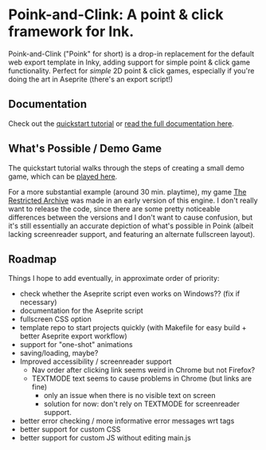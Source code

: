 # Poink-and-Clink: A point & click framework for Ink.

Poink-and-Clink ("Poink" for short) is a drop-in replacement for the default web export template in Inky, adding support for simple point & click game functionality.  Perfect for *simple* 2D point & click games, especially if you're doing the art in Aseprite (there's an export script!) 

## Documentation

Check out the [quickstart tutorial](https://averyhiebert.github.io/poink-and-clink/tutorial) or [read the full documentation here](https://averyhiebert.github.io/poink-and-clink).

## What's Possible / Demo Game

The quickstart tutorial walks through the steps of creating a small demo game, which can be [played here](https://averyhiebert.github.io/poink-and-clink/media/demo).

For a more substantial example (around 30 min. playtime), my game [The Restricted Archive](https://averyhiebert.itch.io/the-restricted-archive) was made in an early version of this engine.  I don't really want to release the code, since there are some pretty noticeable differences between the versions and I don't want to cause confusion, but it's still essentially an accurate depiction of what's possible in Poink (albeit lacking screenreader support, and featuring an alternate fullscreen layout).


## Roadmap

Things I hope to add eventually, in approximate order of priority:
 - check whether the Aseprite script even works on Windows?? (fix if necessary)
 - documentation for the Aseprite script
 - fullscreen CSS option
 - template repo to start projects quickly (with Makefile for easy build + better Aseprite export workflow)
 - support for "one-shot" animations
 - saving/loading, maybe?
 - Improved accessibility / screenreader support
    - Nav order after clicking link seems weird in Chrome but not Firefox?
    - TEXTMODE text seems to cause problems in Chrome (but links are fine)
        - only an issue when there is no visible text on screen
        - solution for now: don't rely on TEXTMODE for screenreader support.
 - better error checking / more informative error messages wrt tags
 - better support for custom CSS
 - better support for custom JS without editing main.js
